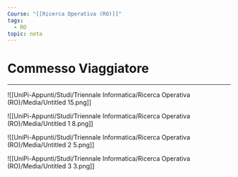 ```yaml
---
Course: "[[Ricerca Operativa (RO)]]"
tags:
  - RO
topic: nota
---
```



# Commesso Viaggiatore
---

![[UniPi-Appunti/Studi/Triennale Informatica/Ricerca Operativa (RO)/Media/Untitled 15.png]]

![[UniPi-Appunti/Studi/Triennale Informatica/Ricerca Operativa (RO)/Media/Untitled 1 8.png]]

![[UniPi-Appunti/Studi/Triennale Informatica/Ricerca Operativa (RO)/Media/Untitled 2 5.png]]

![[UniPi-Appunti/Studi/Triennale Informatica/Ricerca Operativa (RO)/Media/Untitled 3 3.png]]


